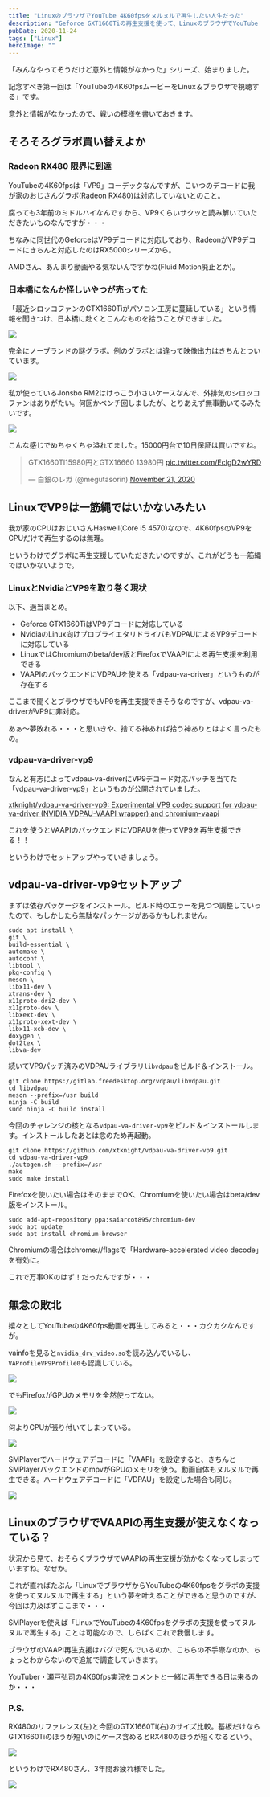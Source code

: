 ```yaml
---
title: "LinuxのブラウザでYouTube 4K60fpsをヌルヌルで再生したい人生だった"
description: "Geforce GXT1660Tiの再生支援を使って、LinuxのブラウザでYouTube 4K60fpsの再生にトライしています。"
pubDate: 2020-11-24
tags: ["Linux"]
heroImage: ""
---
```


「みんなやってそうだけど意外と情報がなかった」シリーズ、始まりました。

記念すべき第一回は「YouTubeの4K60fpsムービーをLinux＆ブラウザで視聴する」です。

意外と情報がなかったので、戦いの模様を書いておきます。

## そろそろグラボ買い替えよか

### Radeon RX480 限界に到達

YouTubeの4K60fpsは「VP9」コーデックなんですが、こいつのデコードに我が家のおじさんグラボ(Radeon RX480)は対応していないとのこと。

腐っても3年前のミドルハイなんですから、VP9くらいサクッと読み解いていただきたいものなんですが・・・

ちなみに同世代のGeforceはVP9デコードに対応しており、RadeonがVP9デコードにきちんと対応したのはRX5000シリーズから。

AMDさん、あんまり動画やる気ないんですかね(Fluid Motion廃止とか)。

### 日本橋になんか怪しいやつが売ってた

「最近シロッコファンのGTX1660Tiがパソコン工房に蔓延している」という情報を聞きつけ、日本橋に赴くとこんなものを拾うことができました。

![](/20201124-linux-youtube-4k60/image01.jpg)

完全にノーブランドの謎グラボ。例のグラボとは違って映像出力はきちんとついています。

![](/20201124-linux-youtube-4k60/image02.jpg)

私が使っているJonsbo RM2はけっこう小さいケースなんで、外排気のシロッコファンはありがたい。何回かベンチ回しましたが、とりあえず無事動いてるみたいです。

![](/20201124-linux-youtube-4k60/image03.jpg)

こんな感じでめちゃくちゃ溢れてました。15000円台で10日保証は買いですね。

<blockquote class="twitter-tweet"><p lang="ja" dir="ltr">GTX1660TI15980円とGTX16660 13980円 <a href="https://t.co/EcIgD2wYRD">pic.twitter.com/EcIgD2wYRD</a></p>&mdash; 白銀のレガ (@megutasorin) <a href="https://twitter.com/megutasorin/status/1330010172828176384?ref_src=twsrc%5Etfw">November 21, 2020</a></blockquote> <script async src="https://platform.twitter.com/widgets.js" charset="utf-8"></script>

## LinuxでVP9は一筋縄ではいかないみたい

我が家のCPUはおじいさんHaswell(Core i5 4570)なので、4K60fpsのVP9をCPUだけで再生するのは無理。

というわけでグラボに再生支援していただきたいのですが、これがどうも一筋縄ではいかないようで。

### LinuxとNvidiaとVP9を取り巻く現状

以下、適当まとめ。

- Geforce GTX1660TiはVP9デコードに対応している
- NvidiaのLinux向けプロプライエタリドライバもVDPAUによるVP9デコードに対応している
- LinuxではChromiumのbeta/dev版とFirefoxでVAAPIによる再生支援を利用できる
- VAAPIのバックエンドにVDPAUを使える「vdpau-va-driver」というものが存在する

ここまで聞くとブラウザでもVP9を再生支援できそうなのですが、vdpau-va-driverがVP9に非対応。

あぁ〜夢敗れる・・・と思いきや、捨てる神あれば拾う神ありとはよく言ったもの。

### vdpau-va-driver-vp9

なんと有志によってvdpau-va-driverにVP9デコード対応パッチを当てた「vdpau-va-driver-vp9」というものが公開されていました。

[xtknight/vdpau-va-driver-vp9: Experimental VP9 codec support for vdpau-va-driver (NVIDIA VDPAU-VAAPI wrapper) and chromium-vaapi](https://github.com/xtknight/vdpau-va-driver-vp9)

これを使うとVAAPIのバックエンドにVDPAUを使ってVP9を再生支援できる！！

というわけでセットアップやっていきましょう。

## vdpau-va-driver-vp9セットアップ

まずは依存パッケージをインストール。ビルド時のエラーを見つつ調整していったので、もしかしたら無駄なパッケージがあるかもしれません。

```shell
sudo apt install \
git \
build-essential \
automake \
autoconf \
libtool \
pkg-config \
meson \
libx11-dev \
xtrans-dev \
x11proto-dri2-dev \
x11proto-dev \
libxext-dev \
x11proto-xext-dev \
libx11-xcb-dev \
doxygen \
dot2tex \
libva-dev
```

続いてVP9パッチ済みのVDPAUライブラリ`libvdpau`をビルド＆インストール。

```shell
git clone https://gitlab.freedesktop.org/vdpau/libvdpau.git
cd libvdpau
meson --prefix=/usr build
ninja -C build
sudo ninja -C build install
```

今回のチャレンジの核となる`vdpau-va-driver-vp9`をビルド＆インストールします。インストールしたあとは念のため再起動。

```shell
git clone https://github.com/xtknight/vdpau-va-driver-vp9.git
cd vdpau-va-driver-vp9
./autogen.sh --prefix=/usr
make
sudo make install
```

Firefoxを使いたい場合はそのままでOK、Chromiumを使いたい場合はbeta/dev版をインストール。

```shell
sudo add-apt-repository ppa:saiarcot895/chromium-dev
sudo apt update
sudo apt install chromium-browser
```

Chromiumの場合はchrome://flagsで「Hardware-accelerated video decode」を有効に。

これで万事OKのはず！だったんですが・・・

## 無念の敗北

嬉々としてYouTubeの4K60fps動画を再生してみると・・・カクカクなんですが。

vainfoを見ると`nvidia_drv_video.so`を読み込んでいるし、`VAProfileVP9Profile0`も認識している。

![](/20201124-linux-youtube-4k60/image04.png)

でもFirefoxがGPUのメモリを全然使ってない。

![](/20201124-linux-youtube-4k60/image05.png)

何よりCPUが張り付いてしまっている。

![](/20201124-linux-youtube-4k60/image06.png)

SMPlayerでハードウェアデコードに「VAAPI」を設定すると、きちんとSMPlayerバックエンドのmpvがGPUのメモリを使う。動画自体もヌルヌルで再生できる。ハードウェアデコードに「VDPAU」を設定した場合も同じ。

![](/20201124-linux-youtube-4k60/image07.png)

## LinuxのブラウザでVAAPIの再生支援が使えなくなっている？

状況から見て、おそらくブラウザでVAAPIの再生支援が効かなくなってしまっていますね。なぜか。

これが直ればたぶん「LinuxでブラウザからYouTubeの4K60fpsをグラボの支援を使ってヌルヌルで再生する」という夢を叶えることができると思うのですが、今回は力及ばずここまで・・・

SMPlayerを使えば「LinuxでYouTubeの4K60fpsをグラボの支援を使ってヌルヌルで再生する」ことは可能なので、しらばくこれで我慢します。

ブラウザのVAAPI再生支援はバグで死んでいるのか、こちらの不手際なのか、ちょっとわからないので追加で調査していきます。

YouTuber・瀬戸弘司の4K60fps実況をコメントと一緒に再生できる日は来るのか・・・

### P.S.

RX480のリファレンス(左)と今回のGTX1660Ti(右)のサイズ比較。基板だけならGTX1660Tiのほうが短いのにケース含めるとRX480のほうが短くなるという。

![](/20201124-linux-youtube-4k60/image08.jpg)

というわけでRX480さん、3年間お疲れ様でした。

![](/20201124-linux-youtube-4k60/image09.jpg)